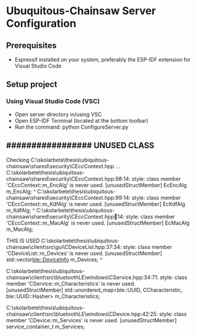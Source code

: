 
# Ubuquitous-Chainsaw Server Configuration

## Prerequisites
- Espressif installed on your system, preferably the ESP-IDF extension for Visual Studio Code

## Setup project
### Using Visual Studio Code (VSC)
- Open server directory in/using VSC
- Open ESP-IDF Terminal (located at the bottom toolbar)
- Run the command: python ConfigureServer.py



#################
UNUSED CLASS
-------------
Checking C:\skolarbete\thesis\ubiquitous-chainsaw\shared\security\CEccContext.hpp ...
C:\skolarbete\thesis\ubiquitous-chainsaw\shared\security\CEccContext.hpp:98:14: style: class member 'CEccContext::m_EncAlg' is never used. [unusedStructMember]
    EcEncAlg m_EncAlg;
             ^
C:\skolarbete\thesis\ubiquitous-chainsaw\shared\security\CEccContext.hpp:99:14: style: class member 'CEccContext::m_KdfAlg' is never used. [unusedStructMember]
    EcKdfAlg m_KdfAlg;
             ^
C:\skolarbete\thesis\ubiquitous-chainsaw\shared\security\CEccContext.hpp:100:14: style: class member 'CEccContext::m_MacAlg' is never used. [unusedStructMember]
    EcMacAlg m_MacAlg;



THIS IS USED
    C:\skolarbete\thesis\ubiquitous-chainsaw\client\src\gui\CDeviceList.hpp:37:34: style: class member 'CDeviceList::m_Devices' is never used. [unusedStructMember]
    std::vector<ble::DeviceInfo> m_Devices;
                                 ^

C:\skolarbete\thesis\ubiquitous-chainsaw\client\src\bluetoothLE\windows\CService.hpp:34:71: style: class member 'CService::m_Characteristics' is never used. [unusedStructMember]
    std::unordered_map<ble::UUID, CCharacteristic, ble::UUID::Hasher> m_Characteristics;


C:\skolarbete\thesis\ubiquitous-chainsaw\client\src\bluetoothLE\windows\CDevice.hpp:42:25: style: class member 'CDevice::m_Services' is never used. [unusedStructMember]
    service_container_t m_Services;

    